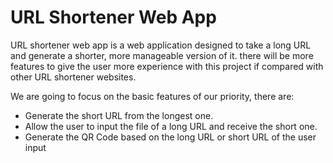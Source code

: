 # URL Shortener Web App
URL shortener web app is a web application designed to take a long URL and generate a shorter, more manageable version of it. there will be more features to give the user more experience with this project if compared with other URL shortener websites. 

We are going to focus on the basic features of our priority, there are: 

- Generate the short URL from the longest one.
- Allow the user to input the file of a long URL and receive the short one.
- Generate the QR Code based on the long URL or short URL of the user input 


